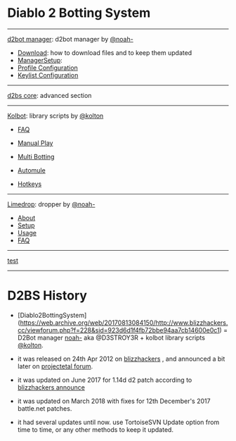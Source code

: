 # Diablo 2 Botting System

---

[d2bot manager](d2bot/#d2bot): d2bot manager by [@noah-](https://github.com/noah-)

* [Download](d2bot/Download.md): how to download files and to keep them updated
* [ManagerSetup](d2bot/ManagerSetup.md/#manager-setup):
* [Profile Configuration](d2bot/ProfileConfiguration.md/#profile-configuration)
* [Keylist Configuration](d2bot/Keylist.md/#keylist)

---

[d2bs core](d2bs/#d2bs): advanced section


---

[Kolbot](kolbot/#kolbot): library scripts by [@kolton](https://github.com/kolton)

* [FAQ](kolbot/FAQ.md/#faq)

* [Manual Play](kolbot/ManualPlay.md/#manual-playing)

* [Multi Botting](kolbot/MultiBotting.md/#multi-botting)

* [Automule](kolbot/Automule.md/#automule)

* [Hotkeys](kolbot/Hotkeys.md/#hotkeys)

---

[Limedrop](limedrop/#limedrop-guide): dropper by [@noah-](https://github.com/noah-)

* [About](limedrop/#about-limedrop)
* [Setup](limedrop/#setup-limedrop)
* [Usage](limedrop/#using-limedrop)
* [FAQ](limedrop/#frequently-asked-questions)

---

[test](test/readme.md)


---

# D2BS History

* [Diablo2BottingSystem] (https://web.archive.org/web/20170813084150/http://www.blizzhackers.cc/viewforum.php?f=228&sid=923d6d1f4fb72bbe94aa7cb14600e0c1) = D2Bot manager [noah-](https://github.com/noah-) aka @D3STROY3R + kolbot library scripts [@kolton](https://github.com/kolton).

* it was released on 24th Apr 2012 on [blizzhackers](https://web.archive.org/web/20171030004307/http://www.blizzhackers.cc/viewtopic.php?f=206&t=489091&sid=076b6f411e98d938f4568c448d3f5845) , and announced a bit later on [projectetal forum](https://web.archive.org/web/20170215101441/http://www.projectetal.com:80/forums/threads/kolbot-and-d2bot.8698/).

* it was updated on June 2017 for 1.14d d2 patch according to [blizzhackers announce](https://web.archive.org/web/20171115131230/http://www.blizzhackers.cc/viewtopic.php?f=204&t=545178&sid=ffa80262b1692f21eaea19109146c071&start=0)

* it was updated on March 2018 with fixes for 12th December's 2017 battle.net patches.

* it had several updates until now. use TortoiseSVN Update option from time to time, or any other methods to keep it updated.